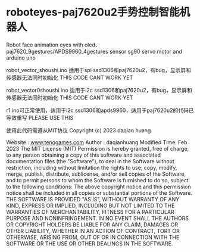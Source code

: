 # roboteyes-paj7620u2手势控制智能机器人

Robot face animation eyes with oled、paj7620_9gestures/APDS9960_4gestures sensor sg90 servo motor and arduino uno 

robot_vector_shoushi.ino 适用于spi ssd1306和paj7620u2，有bug，显示屏和传感器无法同时初始化 THIS CODE CANT WORK YET

robot_vector0shoushi.ino 适用于i2c ssd1306和paj7620u2，有bug，显示屏和传感器无法同时初始化 THIS CODE CANT WORK YET 

r1.ino可正常使用，适用于i2c ssd1306和apds9960，适用于paj7620u2的代码已等效重写 PLEASE USE THIS

使用此代码需遵从MIT协议 Copyright (c) 2023 daqian huang

Website : www.tenogames.com
Author : daqianhuang
Modified Time: Feb 2023
The MIT License (MIT)
Permission is hereby granted, free of charge, to any person obtaining a copy
of this software and associated documentation files (the "Software"), to deal
in the Software without restriction, including without limitation the rights
to use, copy, modify, merge, publish, distribute, sublicense, and/or sell
copies of the Software, and to permit persons to whom the Software is
furnished to do so, subject to the following conditions:
The above copyright notice and this permission notice shall be included in
all copies or substantial portions of the Software.
THE SOFTWARE IS PROVIDED "AS IS", WITHOUT WARRANTY OF ANY KIND, EXPRESS OR
IMPLIED, INCLUDING BUT NOT LIMITED TO THE WARRANTIES OF MERCHANTABILITY,
FITNESS FOR A PARTICULAR PURPOSE AND NONINFRINGEMENT. IN NO EVENT SHALL THE
AUTHORS OR COPYRIGHT HOLDERS BE LIABLE FOR ANY CLAIM, DAMAGES OR OTHER
LIABILITY, WHETHER IN AN ACTION OF CONTRACT, TORT OR OTHERWISE, ARISING FROM,
OUT OF OR IN CONNECTION WITH THE SOFTWARE OR THE USE OR OTHER DEALINGS IN
THE SOFTWARE.

